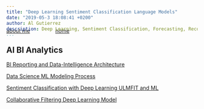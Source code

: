 ```yaml
---
title: "Deep Learning Sentiment Classification Language Models"
date: "2019-05-3 18:08:41 +0200"
author: Al Gutierrez
description: Deep Learning, Sentiment Classification, Forecasting, Recommendations
...
```


<span style="display:block; color:blue; margin-top:-40px;"> </span>
[about me](../../about.md)  &nbsp;   &nbsp;  &nbsp;  &nbsp;   &nbsp;   &nbsp;  &nbsp;  &nbsp; [home](../../index.md)

## AI BI Analytics

[BI Reporting and Data-Intelligence Architecture](20220205_salesbi_and_architecture.md)

[Data Science ML Modeling Process](20201019DataScienceModelingProcess.md)

[Sentiment Classification with Deep Learning ULMFIT and ML](2019-5-3-NLPSentimentMLDL.md)

[Collaborative Filtering Deep Learning Model](20191108-CollaborativeFiltering.md)
